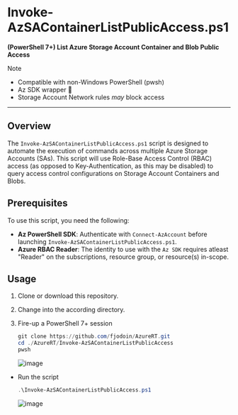 # Invoke-AzSAContainerListPublicAccess.ps1  
**(PowerShell 7+) List Azure Storage Account Container and Blob Public Access**
> [!NOTE]
> - Compatible with non-Windows PowerShell (pwsh)
> - Az SDK wrapper 🌯
> - Storage Account Network rules *may* block access

---

## Overview  
The `Invoke-AzSAContainerListPublicAccess.ps1` script is designed to automate the execution of commands across multiple Azure Storage Accounts (SAs). This script will use Role-Base Access Control (RBAC) access (as opposed to Key-Authentication, as this may be disabled) to query access control configurations on Storage Account Containers and Blobs.  

## Prerequisites  
To use this script, you need the following:  

- **Az PowerShell SDK**: Authenticate with `Connect-AzAccount` before launching `Invoke-AzSAContainerListPublicAccess.ps1`.
- **Azure RBAC Reader**: The identity to use with the `Az SDK` requires atleast "Reader" on the subscriptions, resource group, or resource(s) in-scope.
  
## Usage  
1. Clone or download this repository.  
2. Change into the according directory.  
3. Fire-up a PowerShell 7+ session  

   ```powershell
   git clone https://github.com/fjodoin/AzureRT.git
   cd ./AzureRT/Invoke-AzSAContainerListPublicAccess
   pwsh
   ```

   ![image](https://github.com/user-attachments/assets/7421624a-0d53-4d9f-86eb-cf3370624d42)


- Run the script

   ```powershell
   .\Invoke-AzSAContainerListPublicAccess.ps1
   ```

   ![image](https://github.com/user-attachments/assets/3b37adbd-490d-4d23-96ab-5a35a9d655e5)



